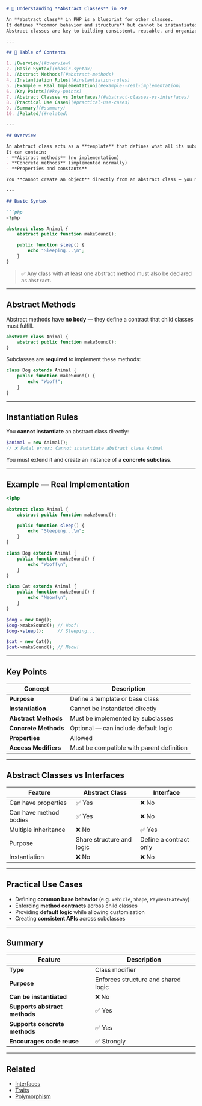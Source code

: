 ````markdown
# 🧱 Understanding **Abstract Classes** in PHP

An **abstract class** in PHP is a blueprint for other classes.  
It defines **common behavior and structure** but cannot be instantiated directly.  
Abstract classes are key to building consistent, reusable, and organized object-oriented code.

---

## 📖 Table of Contents

1. [Overview](#overview)  
2. [Basic Syntax](#basic-syntax)  
3. [Abstract Methods](#abstract-methods)  
4. [Instantiation Rules](#instantiation-rules)  
5. [Example — Real Implementation](#example--real-implementation)  
6. [Key Points](#key-points)  
7. [Abstract Classes vs Interfaces](#abstract-classes-vs-interfaces)  
8. [Practical Use Cases](#practical-use-cases)  
9. [Summary](#summary)  
10. [Related](#related)

---

## Overview

An abstract class acts as a **template** that defines what all its subclasses must implement.  
It can contain:
- **Abstract methods** (no implementation)
- **Concrete methods** (implemented normally)
- **Properties and constants**

You **cannot create an object** directly from an abstract class — you must extend it.

---

## Basic Syntax

```php
<?php

abstract class Animal {
    abstract public function makeSound();

    public function sleep() {
        echo "Sleeping...\n";
    }
}
````

> ✅ Any class with at least one abstract method must also be declared as `abstract`.

---

## Abstract Methods

Abstract methods have **no body** — they define a contract that child classes must fulfill.

```php
abstract class Animal {
    abstract public function makeSound();
}
```

Subclasses are **required** to implement these methods:

```php
class Dog extends Animal {
    public function makeSound() {
        echo "Woof!";
    }
}
```

---

## Instantiation Rules

You **cannot instantiate** an abstract class directly:

```php
$animal = new Animal(); 
// ❌ Fatal error: Cannot instantiate abstract class Animal
```

You must extend it and create an instance of a **concrete subclass**.

---

## Example — Real Implementation

```php
<?php

abstract class Animal {
    abstract public function makeSound();

    public function sleep() {
        echo "Sleeping...\n";
    }
}

class Dog extends Animal {
    public function makeSound() {
        echo "Woof!\n";
    }
}

class Cat extends Animal {
    public function makeSound() {
        echo "Meow!\n";
    }
}

$dog = new Dog();
$dog->makeSound(); // Woof!
$dog->sleep();     // Sleeping...

$cat = new Cat();
$cat->makeSound(); // Meow!
```

---

## Key Points

| Concept              | Description                               |
| -------------------- | ----------------------------------------- |
| **Purpose**          | Define a template or base class           |
| **Instantiation**    | Cannot be instantiated directly           |
| **Abstract Methods** | Must be implemented by subclasses         |
| **Concrete Methods** | Optional — can include default logic      |
| **Properties**       | Allowed                                   |
| **Access Modifiers** | Must be compatible with parent definition |

---

## Abstract Classes vs Interfaces

| Feature                | Abstract Class            | Interface              |
| ---------------------- | ------------------------- | ---------------------- |
| Can have properties    | ✅ Yes                     | ❌ No                   |
| Can have method bodies | ✅ Yes                     | ❌ No                   |
| Multiple inheritance   | ❌ No                      | ✅ Yes                  |
| Purpose                | Share structure and logic | Define a contract only |
| Instantiation          | ❌ No                      | ❌ No                   |

---

## Practical Use Cases

* Defining **common base behavior** (e.g. `Vehicle`, `Shape`, `PaymentGateway`)
* Enforcing **method contracts** across child classes
* Providing **default logic** while allowing customization
* Creating **consistent APIs** across subclasses

---

## Summary

| Feature                       | Description                         |
| ----------------------------- | ----------------------------------- |
| **Type**                      | Class modifier                      |
| **Purpose**                   | Enforces structure and shared logic |
| **Can be instantiated**       | ❌ No                                |
| **Supports abstract methods** | ✅ Yes                               |
| **Supports concrete methods** | ✅ Yes                               |
| **Encourages code reuse**     | ✅ Strongly                          |

---

## Related

* [Interfaces](https://github.com/leandroleonard/php/blob/main/06-poo/interfaces.md)
* [Traits](https://github.com/leandroleonard/php/blob/main/06-poo/traits.md)
* [Polymorphism](#)